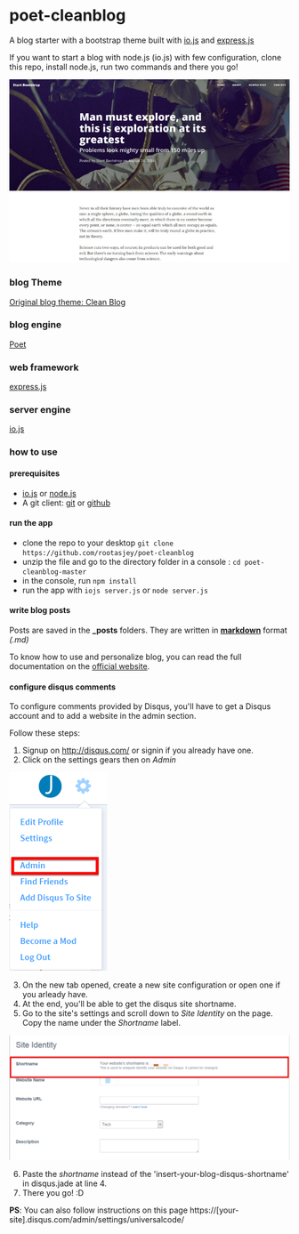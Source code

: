 # poet-cleanblog

A blog starter with a bootstrap theme built with [io.js](http://iojs.org) and [express.js](http://expressjs.com)

If you want to start a blog with node.js (io.js) with few configuration,
clone this repo, install node.js, run two commands and there you go!

![Clean Blog](clean-blog.jpg)

### blog Theme
[Original blog theme: Clean Blog](http://startbootstrap.com/template-overviews/clean-blog/)

### blog engine
[Poet](http://jsantell.github.io/poet/)

### web framework
[express.js](http://expressjs.com)

### server engine
[io.js](http://iojs.org)

### how to use
#### prerequisites
* [io.js](http://iojs.org) or [node.js](http://nodejs.org)
* A git client: [git](http://git-scm.com) or [github](https://windows.github.com)

#### run the app
* clone the repo to your desktop `git clone https://github.com/rootasjey/poet-cleanblog`
* unzip the file and go to the directory folder in a console : `cd poet-cleanblog-master`
* in the console, run `npm install`
* run the app with `iojs server.js` or `node server.js`

#### write blog posts
Posts are saved in the **_posts** folders.
They are written in [**markdown**](http://daringfireball.net/projects/markdown/syntax) format *(.md)*

To know how to use and personalize blog, you can read the full documentation on
the [official website](http://jsantell.github.io/poet/).


#### configure disqus comments
To configure comments provided by Disqus, you'll have to get a Disqus account
and to add a website in the admin section.

Follow these steps:

1. Signup on http://disqus.com/ or signin if you already have one.
2. Click on the settings gears then on _Admin_

![Blog](./public\images\screens\disqus-1.jpg)

3. On the new tab opened, create a new site configuration or open one if you arleady have.
4. At the end, you'll be able to get the disqus site shortname.
5. Go to the site's settings and scroll down to _Site Identity_
on the page. Copy the name under the _Shortname_ label.

![Blog](./public\images\screens\disqus-2.jpg)

6. Paste the _shortname_ instead of the 'insert-your-blog-disqus-shortname' in disqus.jade at line 4.
7. There you go! :D

**PS**: You can also follow instructions on this page https://[your-site].disqus.com/admin/settings/universalcode/
